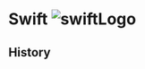 # Swift ![swiftLogo](https://user-images.githubusercontent.com/49759112/190500580-a27a76dd-34bf-4dc7-823c-7491b3ed0743.png)

## History 
